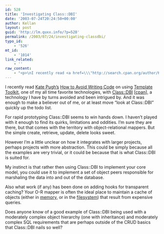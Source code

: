 ```yaml
---
id: 528
title: 'Investigating Class::DBI'
date: '2003-07-24T20:24:50+00:00'
author: Kellan
layout: post
guid: 'http://lm.quxx.info/?p=528'
permalink: /2003/07/24/investigating-classdbi/
typo_id:
    - '526'
mt_id:
    - '1014'
link_related:
    - ''
raw_content:
    - "<p>\nI recently read <a href=\\\"http://search.cpan.org/author/KAKE/\\\">Kate Pugh\\'s</a> <a href=\\\"http://www.perl.com/lpt/a/2003/07/15/nocode.html\\\">How to Avoid Writing Code</a> on using <a href=\\\"http://template-toolkit.org\\\">Template Toolkit</a>, one of my all time favorite technologies, with <a href=\\\"http://class-dbi.com/\\\">Class::DBI</a> [<a href=\\\"http://search.cpan.org/dist/Class-DBI/\\\">cpan</a>], a technology I have by turns avoided and been intrigued by.  And it was enough to make a believer out of me, or at least move \\\"look at Class::DBI\\\" quickly up the todo list.\n</p>\n<p>\nFor rapid prototyping Class::DBI seems to win hands down.  I haven\\'t played with it enough to find its quirks, limitations and oddities.  I\\'m sure they are there, but that comes with the territory with object-relational mappers.  But the simple create, retrieve, update, delete looks sweet.\n</p>\n<p>\nHowever I\\'m a little unclear on how it integrates with larger projects, perhaps projects with more abstraction.  This could be simply because all the examples are very trivial, or it could be because that is what Class::DBI is suited for.\n</p>\n<p>\nMy instinct is that rather then using Class::DBI to implement your core model, you could use it to implement a set of object peers responsible for marshaling the data into and out of the database.\n</p>\n<p>\nAlso what work (if any) has been done on adding hooks for transparent caching?  Your O-R mapper is often the ideal place to maintain a cache of objects (either in <a href=\\\"http://search.cpan.org/dist/Cache-Cache/lib/Cache/MemoryCache.pm\\\">memory</a>, or in the <a href=\\\"http://search.cpan.org/dist/Cache-Cache/lib/Cache/FileCache.pm\\\">filesystem</a>) that result from expensive queries.\n</p>\n<p>\nDoes anyone know of a good example of Class::DBI being used with a moderately complex object hierarchy (one with inheritance) and moderately complex SQL requirements that are perhaps outside of the CRUD basics that Class::DBI nails so well?\n</p>"
---
```


I recently read [Kate Pugh’s](http://search.cpan.org/author/KAKE/) [How to Avoid Writing Code](http://www.perl.com/lpt/a/2003/07/15/nocode.html) on using [Template Toolkit](http://template-toolkit.org), one of my all time favorite technologies, with [Class::DBI](http://class-dbi.com/) [[cpan](http://search.cpan.org/dist/Class-DBI/)], a technology I have by turns avoided and been intrigued by. And it was enough to make a believer out of me, or at least move “look at Class::DBI” quickly up the todo list.

For rapid prototyping Class::DBI seems to win hands down. I haven’t played with it enough to find its quirks, limitations and oddities. I’m sure they are there, but that comes with the territory with object-relational mappers. But the simple create, retrieve, update, delete looks sweet.

However I’m a little unclear on how it integrates with larger projects, perhaps projects with more abstraction. This could be simply because all the examples are very trivial, or it could be because that is what Class::DBI is suited for.

My instinct is that rather then using Class::DBI to implement your core model, you could use it to implement a set of object peers responsible for marshaling the data into and out of the database.

Also what work (if any) has been done on adding hooks for transparent caching? Your O-R mapper is often the ideal place to maintain a cache of objects (either in [memory](http://search.cpan.org/dist/Cache-Cache/lib/Cache/MemoryCache.pm), or in the [filesystem](http://search.cpan.org/dist/Cache-Cache/lib/Cache/FileCache.pm)) that result from expensive queries.

Does anyone know of a good example of Class::DBI being used with a moderately complex object hierarchy (one with inheritance) and moderately complex SQL requirements that are perhaps outside of the CRUD basics that Class::DBI nails so well?